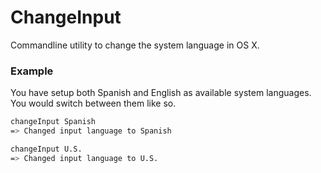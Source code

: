 # ChangeInput

Commandline utility to change the system language in OS X.  

### Example

You have setup both Spanish and English as available system languages.  
You would switch between them like so.

```bash
changeInput Spanish
=> Changed input language to Spanish

changeInput U.S.
=> Changed input language to U.S.
```
